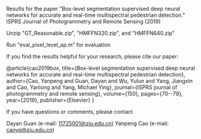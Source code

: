 Results for the paper "Box-level segmentation supervised deep neural networks for accurate and real-time multispectral pedestrian detection." ISPRS Journal of Photogrammetry and Remote Sensing (2019)

Unzip "GT_Reasonable.zip", "HMFFN320.zip", and "HMFFN640.zip"

Run "eval_pixel_level_ap.m" for evaluation

If you find the results helpful for your research, please cite our paper:

@article{cao2019box,
  title={Box-level segmentation supervised deep neural networks for accurate and real-time multispectral pedestrian detection},
  author={Cao, Yanpeng and Guan, Dayan and Wu, Yulun and Yang, Jiangxin and Cao, Yanlong and Yang, Michael Ying},
  journal={ISPRS journal of photogrammetry and remote sensing},
  volume={150},
  pages={70--79},
  year={2019},
  publisher={Elsevier}
}

If you have questions or comments, please contact

Dayan Guan (e-mail: 11725001@zju.edu.cn) Yanpeng Cao (e-mail: caoyp@zju.edu.cn)
